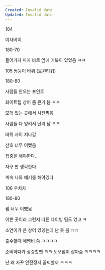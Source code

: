 ```yaml
---
Created: Invalid date
Updated: Invalid date
---
```

104

이자베이

180-70

들어가자 마자 바로 옆에 거북이 있었음 ㅋㅋ

105 쌍둥이 바위 (트윈타워)

180-80

사람들 안오는 포인트

화이트팁 상어 좀 큰거 봄 ㅋㅋ

모래 있는 곳에서 사진찍음

사람들 다 엉켜서 난리 남 ㅋㅋ

바위 사이 지나감

산호 너무 이뻤음

집중을 해야한다..

자꾸 딴 생각한다

계속 나와 얘기를 해야겠다

106 우치자

180-80

짬 너무 이뻤음

이쁜 곳이라 그런지 다른 다이빙 팀도 있고 ㅋ

소연이가 큰 상어 있뎄는데 난 못 봄 ㅠㅠ

출수할때 에쎔비 쏨 ㅋㅋㅋㅋ

준비하다가 상승할뻔 ㅋㅋ 토모쌤이 잡아줌 ㅋㅋㅋㅋ

난 왜 자꾸 안전정지 꼴찌할까 ㅋㅋㅋ